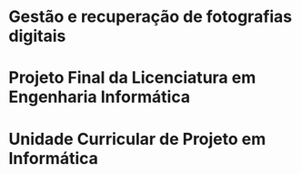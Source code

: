 # Gestão e recuperação de fotografias digitais

# Projeto Final da Licenciatura em Engenharia Informática
# Unidade Curricular de Projeto em Informática



